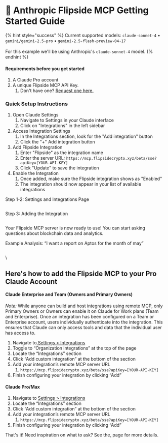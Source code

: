 # 🤖 Anthropic Flipside MCP Getting Started Guide

{% hint style="success" %}
Current supported models:  `claude-sonnet-4` • `gemini/gemini-2.5-pro` • `gemini-2.5-flash-preview-04-17` \
\
For this example we'll be using Anthropic's `claude-sonnet-4` model.&#x20;
{% endhint %}

#### Requirements before you get started

1. A Claude Pro account
2. A unique Flipside MCP API Key.
   1. Don't have one? [Request one here.](https://flipsidecrypto.xyz/fc/flipside-mcp-interest)

### Quick Setup Instructions

1. Open Claude Settings
   1. Navigate to Settings in your Claude interface
   2. Click on "Integrations" in the left sidebar
2. Access Integration Settings
   1. In the Integrations section, look for the "Add integration" button
   2. Click the "+" Add integration button
3. Add Flipside Integration
   1. Enter "Flipside" as the integration name
   2. Enter the server URL: `https://mcp.flipsidecrypto.xyz/beta/sse?apiKey=[YOUR-API-KEY]`
   3. Click "Update" to save the integration
4. Enable the Integration
   1. Once added, make sure the Flipside integration shows as "Enabled"
   2. The integration should now appear in your list of available integrations

Step 1-2: Settings and Integrations Page&#x20;

<figure><img src="https://lh7-rt.googleusercontent.com/docsz/AD_4nXf1GHAIhBI55hNkR5Ma4FD2ZGUPoCKEMhm1jQi7EeQVHGsxxUO-RrwkghOlFKf3Yxa5dfMFXCa5rPKDR3N5s9TnhHaBoFQbIFhMxNxNwR9wgHlN6wznSHIjxP5SjaBzfBoWxZrrfg?key=8-5ED9M-dSUtvcBHLz0_9A" alt=""><figcaption></figcaption></figure>

Step 3: Adding the Integration&#x20;

<figure><img src="https://lh7-rt.googleusercontent.com/docsz/AD_4nXcTyscF7pGtdpRpCHBHWjKEdhHYHav8IshOVw-BFzlP6j9Ey4pyeHjF9bgVhpXIMwoh5smfUhjC86sDnT2Npe-SX39NGAnO6KzsQHR738zXTqqOrJO64imRHyXT5luWoH9hi6UCVQ?key=8-5ED9M-dSUtvcBHLz0_9A" alt=""><figcaption></figcaption></figure>

Your Flipside MCP server is now ready to use! You can start asking questions about blockchain data and analytics.

Example Analysis: “I want a report on Aptos for the month of may”

<figure><img src="https://lh7-rt.googleusercontent.com/docsz/AD_4nXeX83OsdCIiTjuCmxgZeFAYbvbhExIs2WU2l-tfUHITUfWzCtHiY_l_7Akk9MZqRhprjQK6tmLickwMB7TZ8cld5SRVBMvGWKQtXhrKzawxmYYYPfRQhO2GdMtwctvArqWpnyfK?key=8-5ED9M-dSUtvcBHLz0_9A" alt=""><figcaption></figcaption></figure>

\


## Here's how to add the Flipside MCP to your Pro Claude Account

#### **Claude Enterprise and Team (Owners and Primary Owners)**

_Note:_ While anyone can build and host integrations using remote MCP, only Primary Owners or Owners can enable it on Claude for Work plans (Team and Enterprise). Once an integration has been configured on a Team or Enterprise account, users individually authenticate into the integration. This ensures that Claude can only access tools and data that the individual user has access to.

1. Navigate to[ Settings > Integrations](https://claude.ai/settings/integrations)
2. Toggle to “Organization integrations” at the top of the page
3. Locate the “Integrations” section
4. Click “Add custom integration” at the bottom of the section
5. Add your integration’s remote MCP server URL
   1. &#x20;`https://mcp.flipsidecrypto.xyz/beta/sse?apiKey=[YOUR-API-KEY]`
6. Finish configuring your integration by clicking “Add”

#### **Claude Pro/Max**

1. Navigate to [Settings > Integrations](https://claude.ai/settings/integrations)
2. Locate the “Integrations” section
3. Click “Add custom integration” at the bottom of the section
4. Add your integration’s remote MCP server URL
   1. &#x20;`https://mcp.flipsidecrypto.xyz/beta/sse?apiKey=[YOUR-API-KEY]`
5. Finish configuring your integration by clicking “Add”

That's it! Need inspiration on what to ask? See the[.](./ "mention") page for more details.
